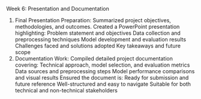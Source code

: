 Week 6: Presentation and Documentation 
1. Final Presentation Preparation: 
Summarized project objectives, methodologies, and outcomes. 
Created a PowerPoint presentation highlighting: 
Problem statement and objectives 
Data collection and preprocessing techniques 
Model development and evaluation results 
Challenges faced and solutions adopted 
Key takeaways and future scope 
2. Documentation Work: 
Compiled detailed project documentation covering: 
Technical approach, model selection, and evaluation metrics 
Data sources and preprocessing steps 
Model performance comparisons and visual results 
Ensured the document is: 
Ready for submission and future reference
Well-structured and easy to navigate 
Suitable for both technical and non-technical stakeholders 